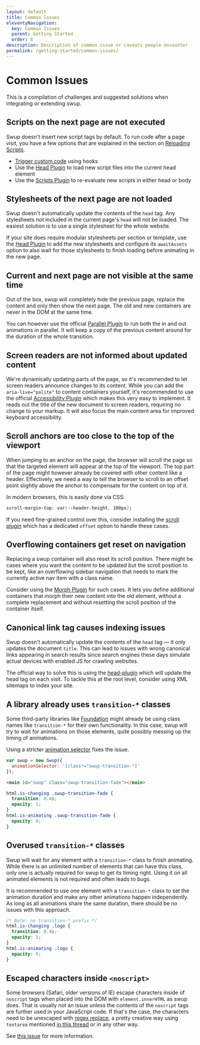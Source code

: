```yaml
---
layout: default
title: Common Issues
eleventyNavigation:
  key: Common Issues
  parent: Getting Started
  order: 8
description: Description of common issue or caveats people encounter
permalink: /getting-started/common-issues/
---
```


# Common Issues

This is a compilation of challenges and suggested solutions when integrating or extending swup.

## Scripts on the next page are not executed

Swup doesn't insert new script tags by default. To run code after a page visit, you have a few
options that are explained in the section on [Reloading Scripts](/getting-started/reloading-javascript/).

- [Trigger custom code](/getting-started/reloading-javascript/#triggering-custom-code) using hooks
- Use the [Head Plugin](/plugins/head-plugin/) to load new script files into the current head element
- Use the [Scripts Plugin](/plugins/scripts-plugin/) to re-evaluate new scripts in either head or body

## Stylesheets of the next page are not loaded

Swup doesn't automatically update the contents of the `head` tag. Any stylesheets not included in
the current page's `head` will not be loaded. The easiest solution is to use a single stylesheet
for the whole website.

If your site does require modular stylesheets per section or template, use the
[Head Plugin](/plugins/head-plugin/) to add the new stylesheets and configure its `awaitAssets`
option to also wait for those stylesheets to finish loading before animating in the new page.

## Current and next page are not visible at the same time

Out of the box, swup will completely hide the previous page, replace the content and only then
show the next page. The old and new containers are never in the DOM at the same time.

You can however use the official [Parallel Plugin](/plugins/parallel-plugin/) to run both the in
and out animations in parallel. It will keep a copy of the previous content around for the duration
of the whole transition.

## Screen readers are not informed about updated content

We're dynamically updating parts of the page, so it's recommended to let screen readers announce
changes to its content. While you can add the `aria-live="polite"` to content containers yourself,
it's recommended to use the official [Accessibility Plugin](/plugins/a11y-plugin/) which makes this
very easy to implement. It reads out the title of the new document to screen readers, requiring no
change to your markup. It will also focus the main content area for improved keyboard accessibility.

## Scroll anchors are too close to the top of the viewport

When jumping to an anchor on the page, the browser will scroll the page so that the targeted
element will appear at the top of the viewport. The top part of the page might however already be
covered with other content like a header. Effectively, we need a way to tell the browser to scroll
to an offset point slightly above the anchor to compensate for the content on top of it.

In modern browsers, this is easily done via CSS:

```css
scroll-margin-top: var(--header-height, 100px);
```

If you need fine-grained control over this, consider installing the
[scroll plugin](/plugins/scroll-plugin/) which has a dedicated `offset` option to handle these
cases.

## Overflowing containers get reset on navigation

Replacing a swup container will also reset its scroll position. There might be cases where you
want the content to be updated but the scroll position to be kept, like an overflowing sidebar
navigation that needs to mark the currently active nav item with a class name.

Consider using the [Morph Plugin](https://github.com/daun/swup-morph-plugin) for such
cases. It lets you define additional containers that morph their new content into the old element,
without a complete replacement and without resetting the scroll position of the container itself.

## Canonical link tag causes indexing issues

Swup doesn't automatically update the contents of the `head` tag — it only updates the document
`title`. This can lead to issues with wrong canonical links appearing in search results since search
engines these days simulate actual devices with enabled JS for crawling websites.

The official way to solve this is using the [head-plugin](/plugins/head-plugin/) which will
update the head tag on each visit. To tackle this at the root level, consider using XML sitemaps to
index your site.

## A library already uses `transition-*` classes

Some third-party libraries like [Foundation](https://foundation.zurb.com/) might already be using
class names like `transition-*` for their own functionality. In this case, swup will try to wait
for animations on those elements, quite possibly messing up the timing of animations.

Using a stricter [animation selector](/options/#animation-selector) fixes the issue.

```javascript
var swup = new Swup({
  animationSelector: '[class*="swup-transition-"]'
});
```

```html
<main id="swup" class="swup-transition-fade"></main>
```

```css
html.is-changing .swup-transition-fade {
  transition: 0.4s;
  opacity: 1;
}
html.is-animating .swup-transition-fade {
  opacity: 0;
}
```

## Overused `transition-*` classes

Swup will wait for any element with a `transition-*` class to finish animating.
While there is an unlimited number of elements that can have this class, only one is actually
required for swup to get its timing right. Using it on all animated elements is not required and
often leads to bugs.

It is recommended to use one element with a `transition-*` class to set the animation duration and
make any other animations happen independently. As long as all animations share the same duration,
there should be no issues with this approach.

```css
/* Note: no transition-* prefix */
html.is-changing .logo {
  transition: 0.4s;
  opacity: 1;
}
html.is-animating .logo {
  opacity: 0;
}
```

## Escaped characters inside `<noscript>`

Some browsers (Safari, older versions of IE) escape characters inside of `noscript` tags when placed
into the DOM with `element.innerHTML` as swup does. That is usually not an issue unless the contents
of the `noscript` tags are further used in your JavaScript code. If that's the case, the characters
need to be unescaped with [regex replace](https://developer.mozilla.org/en-US/docs/Web/JavaScript/Reference/Global_Objects/String/replace),
a pretty creative way using `textarea` mentioned [in this thread](https://github.com/swup/swup/issues/107)
or in any other way.

See [this issue](https://github.com/swup/swup/issues/107) for more information.
